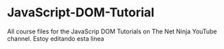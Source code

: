 # JavaScript-DOM-Tutorial
All course files for the JavaScrip DOM Tutorials on The Net Ninja YouTube channel.
Estoy editando esta linea
